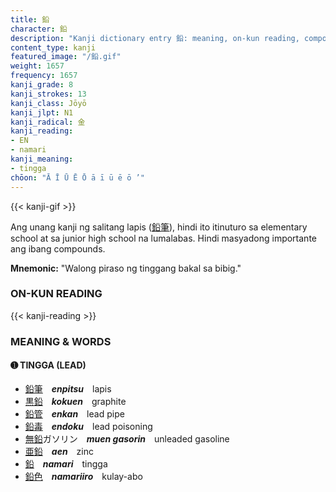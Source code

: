 ```yaml
---
title: 鉛
character: 鉛
description: "Kanji dictionary entry 鉛: meaning, on-kun reading, compounds, origin, related kanji"
content_type: kanji
featured_image: "/鉛.gif"
weight: 1657
frequency: 1657
kanji_grade: 8
kanji_strokes: 13
kanji_class: Jōyō
kanji_jlpt: N1
kanji_radical: 金
kanji_reading: 
- EN
- namari
kanji_meaning:
- tingga
chōon: "Ā Ī Ū Ē Ō ā ī ū ē ō ’"
---
```

[//]: # (Don't edit the line below. Kanji animated GIF code is automatically generated.)
{{< kanji-gif >}}

[//]: # (Edit below this line.)

Ang unang kanji ng salitang lapis ([鉛](../鉛)[筆](../筆)), hindi ito itinuturo sa elementary school at sa junior high school na lumalabas. Hindi masyadong importante ang ibang compounds.
 
**Mnemonic:** "Walong piraso ng tinggang bakal sa bibig."

### ON-KUN READING

[//]: # (Don't edit the line below. ON-KUN READING code is automatically generated.)
{{< kanji-reading >}}

### MEANING & WORDS

#### ➊ **TINGGA (LEAD)**
  - [鉛](../鉛)[筆](../筆)　***enpitsu***　lapis
  - [黒](../黒)[鉛](../鉛)　***kokuen***　graphite
  - [鉛](../鉛)[管](../管)　***enkan***　lead pipe
  - [鉛](../鉛)[毒](../毒)　***endoku***　lead poisoning
  - [無](../無)[鉛](../鉛)ガソリン　***muen gasorin***　unleaded gasoline
  - [亜](../亜)[鉛](../鉛)　***aen***　zinc
  - [鉛](../鉛)　***namari***　tingga
  - [鉛](../鉛)[色](../色)　***namariiro***　kulay-abo
